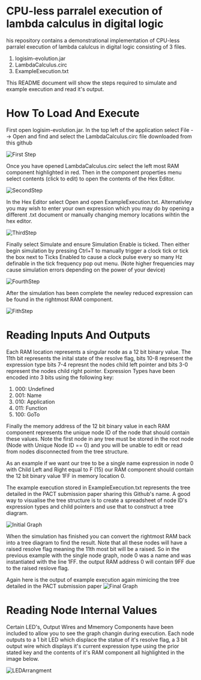 # CPU-less parralel execution of lambda calculus in digital logic
his repository contains a demonstrational implementation of CPU-less parralel execution of lambda calulcus in digital logic consisting of 3 files.

1. logisim-evolution.jar 
2. LambdaCalculus.circ
3. ExampleExecution.txt

This README document will show the steps required to simulate and example execution and read it's output.
# How To Load And Execute
First open logisim-evolution.jar. In the top left of the application select File --> Open and find and select the LambdaCalculus.circ file downloaded from this github

![First Step](https://github.com/user-attachments/assets/e63e638c-a126-49e2-aef9-630e8d2472aa)

Once you have opened LambdaCalculus.circ select the left most RAM component highlighted in red. Then in the component properties menu select contents (click to edit) to open the contents of the Hex Editor.

![SecondStep](https://github.com/user-attachments/assets/2b2a1fd8-a902-4dd3-a0b6-fdc3e25337c9)

In the Hex Editor select Open and open ExampleExecution.txt. Alternativley you may wish to enter your own expression which you may do by opening a different .txt document or manually changing memory locations wihtin the hex editor.

![ThirdStep](https://github.com/user-attachments/assets/d725b99c-3e86-4177-8a2d-1550e4e366ea)

Finally select Simulate and ensure Simulation Enable is ticked. Then either begin simulation by pressing Ctrl+T to manually trigger a clock tick or tick the box next to Ticks Enabled to cause a clock pulse every so many Hz definable in the tick frequency pop out menu. (Note higher frequencies may cause simulation errors depending on the power of your device)

![FourthStep](https://github.com/user-attachments/assets/d8ecc54a-0106-448d-bc97-6753911c87fd)

After the simulation has been complete the newley reduced expression can be found in the rightmost RAM component.

![FithStep](https://github.com/user-attachments/assets/cced908e-b3db-438a-83c9-96bcb4661838)

# Reading Inputs And Outputs
Each RAM location represents a singular node as a 12 bit binary value. The 11th bit represents the inital state of the resolve flag, bits 10-8 represent the expression type bits 7-4 represnt the nodes child left pointer and bits 3-0 represent the nodes child right pointer. Expression Types have been encoded into 3 bits using the following key:

1. 000: Undefined
2. 001: Name
3. 010: Application
4. 011: Function
5. 100: GoTo

Finally the memory address of the 12 bit binary value in each RAM component represents the unique node ID of the node that should contain these values. Note the first node in any tree must be stored in the root node (Node with Unique Node ID == 0) and you will be unable to edit or read from nodes disconnected from the tree structure.

As an example if we want our tree to be a single name expression in node 0 with Child Left and Right equal to F (15) our RAM component should contain the 12 bit binary value 1FF in memory location 0.

The example execution stored in ExampleExecution.txt represents the tree detailed in the PACT submission paper sharing this Github's name. A good way to visualise the tree structure is to create a spreadsheet of node ID's expression types and child pointers and use that to construct a tree diagram.

![Initial Graph](https://github.com/user-attachments/assets/f2c699fb-3771-4557-b9e8-3d307fa112dd)

When the simulation has finished you can convert the rightmost RAM back into a tree diagram to find the result. Note that all these nodes will have a raised resolve flag meaning the 11th most bit will be a raised. So in the previous example with the single node graph, node 0 was a name and was instantiated with the line 1FF. the output RAM address 0 will contain 9FF due to the raised reslove flag.

Again here is the output of example execution again mimicing the tree detailed in the PACT submission paper
![Final Graph](https://github.com/user-attachments/assets/a8396cf0-57b4-464f-9f7f-62659d74df48)

# Reading Node Internal Values
Certain LED's, Output Wires and Mmemory Components have been included to allow you to see the graph changin during execution. Each node outputs to a 1 bit LED which displace the statue of it's resolve flag, a 3 bit output wire which displays it's current expression type using the prior stated key and the contents of it's RAM component all highlighted in the image below.

![LEDArrangment](https://github.com/user-attachments/assets/88f07a4a-fa4c-44a6-a2b0-ecde71207ace)

